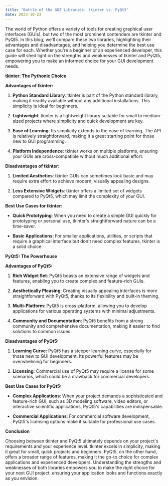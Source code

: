 ```yaml
---
title: "Battle of the GUI Libraries: tkinter vs. PyQt5"
date: 2023-10-23
---
```


The world of Python offers a variety of tools for creating graphical user interfaces (GUIs), but two of the most prominent contenders are tkinter and PyQt5. In this blog, we'll compare these two libraries, highlighting their advantages and disadvantages, and helping you determine the best use case for each. Whether you're a beginner or an experienced developer, this guide will shed light on the strengths and weaknesses of tkinter and PyQt5, empowering you to make an informed choice for your GUI development needs.

**tkinter: The Pythonic Choice**

**Advantages of tkinter:**

1. **Python Standard Library**: tkinter is part of the Python standard library, making it readily available without any additional installations. This simplicity is ideal for beginners.

2. **Lightweight**: tkinter is a lightweight library suitable for small to medium-sized projects where simplicity and quick development are key.

3. **Ease of Learning**: Its simplicity extends to the ease of learning. The API is relatively straightforward, making it a great starting point for those new to GUI programming.

4. **Platform Independence**: tkinter works on multiple platforms, ensuring your GUIs are cross-compatible without much additional effort.

**Disadvantages of tkinter:**

1. **Limited Aesthetics**: tkinter GUIs can sometimes look basic and may require extra effort to achieve modern, visually appealing designs.

2. **Less Extensive Widgets**: tkinter offers a limited set of widgets compared to PyQt5, which may limit the complexity of your GUI.

**Best Use Cases for tkinter:**

- **Quick Prototyping**: When you need to create a simple GUI quickly for prototyping or personal use, tkinter's straightforward nature can be a time-saver.

- **Basic Applications**: For smaller applications, utilities, or scripts that require a graphical interface but don't need complex features, tkinter is a solid choice.

**PyQt5: The Powerhouse**

**Advantages of PyQt5:**

1. **Rich Widget Set**: PyQt5 boasts an extensive range of widgets and features, enabling you to create complex and feature-rich GUIs.

2. **Aesthetically Pleasing**: Creating visually appealing interfaces is more straightforward with PyQt5, thanks to its flexibility and built-in theming.

3. **Multi-Platform**: PyQt5 is cross-platform, allowing you to develop applications for various operating systems with minimal adjustments.

4. **Community and Documentation**: PyQt5 benefits from a strong community and comprehensive documentation, making it easier to find solutions to common issues.

**Disadvantages of PyQt5:**

1. **Learning Curve**: PyQt5 has a steeper learning curve, especially for those new to GUI development. Its powerful features may be overwhelming for beginners.

2. **Licensing**: Commercial use of PyQt5 may require a license for some scenarios, which could be a drawback for commercial developers.

**Best Use Cases for PyQt5:**

- **Complex Applications**: When your project demands a sophisticated and feature-rich GUI, such as 3D modeling software, video editors, or interactive scientific applications, PyQt5's capabilities are indispensable.

- **Commercial Applications**: For commercial software development, PyQt5's licensing options make it suitable for professional use cases.

**Conclusion**

Choosing between tkinter and PyQt5 ultimately depends on your project's requirements and your experience level. tkinter excels in simplicity, making it great for small, quick projects and beginners. PyQt5, on the other hand, offers a broader range of features, making it the go-to choice for complex applications and experienced developers. Understanding the strengths and weaknesses of both libraries empowers you to make the right choice for your next GUI project, ensuring your application looks and functions exactly as you envision.